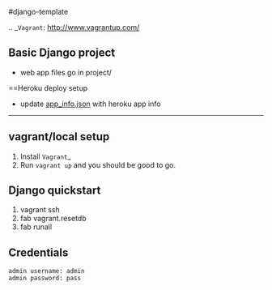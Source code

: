 
#django-template

.. _`Vagrant`: http://www.vagrantup.com/


Basic Django project
---

- web app files go in project/

==Heroku deploy setup
- update [app_info.json](app_info.json) with heroku app info

----

## vagrant/local setup

1. Install `Vagrant`_
2. Run ``vagrant up`` and you should be good to go.

## Django quickstart
1. vagrant ssh
2. fab vagrant.resetdb
3. fab runall


## Credentials
    admin username: admin
    admin password: pass
  
